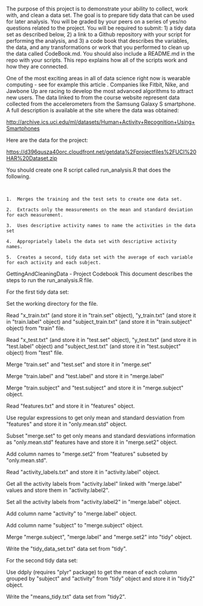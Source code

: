 The purpose of this project is to demonstrate your ability to collect, work with, and clean a data set. The goal is to prepare tidy data that can be used for later analysis. You will be graded by your peers on a series of yes/no questions related to the project. You will be required to submit: 1) a tidy data set as described below, 2) a link to a Github repository with your script for performing the analysis, and 3) a code book that describes the variables, the data, and any transformations or work that you performed to clean up the data called CodeBook.md. You should also include a README.md in the repo with your scripts. This repo explains how all of the scripts work and how they are connected.  

One of the most exciting areas in all of data science right now is wearable computing - see for example this article . Companies like Fitbit, Nike, and Jawbone Up are racing to develop the most advanced algorithms to attract new users. The data linked to from the course website represent data collected from the accelerometers from the Samsung Galaxy S smartphone. A full description is available at the site where the data was obtained: 

http://archive.ics.uci.edu/ml/datasets/Human+Activity+Recognition+Using+Smartphones 

Here are the data for the project: 

https://d396qusza40orc.cloudfront.net/getdata%2Fprojectfiles%2FUCI%20HAR%20Dataset.zip 

You should create one R script called run_analysis.R that does the following. 

 
 
	


	1.	Merges the training and the test sets to create one data set.

	2.	Extracts only the measurements on the mean and standard deviation for each measurement. 

	3.	Uses descriptive activity names to name the activities in the data set

	4.	Appropriately labels the data set with descriptive activity names. 

	5.	Creates a second, tidy data set with the average of each variable for each activity and each subject. 





GettingAndCleaningData - Project Codebook
This document describes the steps to run the run_analysis.R file.

For the first tidy data set:

Set the working directory for the file.

Read "x_train.txt" (and store it in "train.set" object), "y_train.txt" (and store it in "train.label" object) and "subject_train.txt" (and store it in "train.subject" object) from "train" file.

Read "x_test.txt" (and store it in "test.set" object), "y_test.txt" (and store it in "test.label" object) and "subject_test.txt" (and store it in "test.subject" object) from "test" file.

Merge "train.set" and "test.set" and store it in "merge.set"

Merge "train.label" and "test.label" and store it in "merge.label"

Merge "train.subject" and "test.subject" and store it in "merge.subject" object.

Read "features.txt" and store it in "features" object.

Use regular expressions to get only mean and standard desviation from "features" and store it in "only.mean.std" object.

Subset "merge.set" to get only means and standard desviations information as "only.mean.std" features have and store it in "merge.set2" object.

Add column names to "merge.set2" from "features" subseted by "only.mean.std".

Read "activity_labels.txt" and store it in "activity.label" object.

Get all the activity labels from "activity.label" linked with "merge.label" values and store them in "activity.label2".

Set all the activity labels from "activity.label2" in "merge.label" object.

Add column name "activity" to "merge.label" object.

Add column name "subject" to "merge.subject" object.

Merge "merge.subject", "merge.label" and "merge.set2" into "tidy" object.

Write the "tidy_data_set.txt" data set from "tidy".

For the second tidy data set:

Use ddply (requires "plyr" package) to get the mean of each column grouped by "subject" and "activity" from "tidy" object and store it in "tidy2" object.

Write the "means_tidy.txt" data set from "tidy2".
